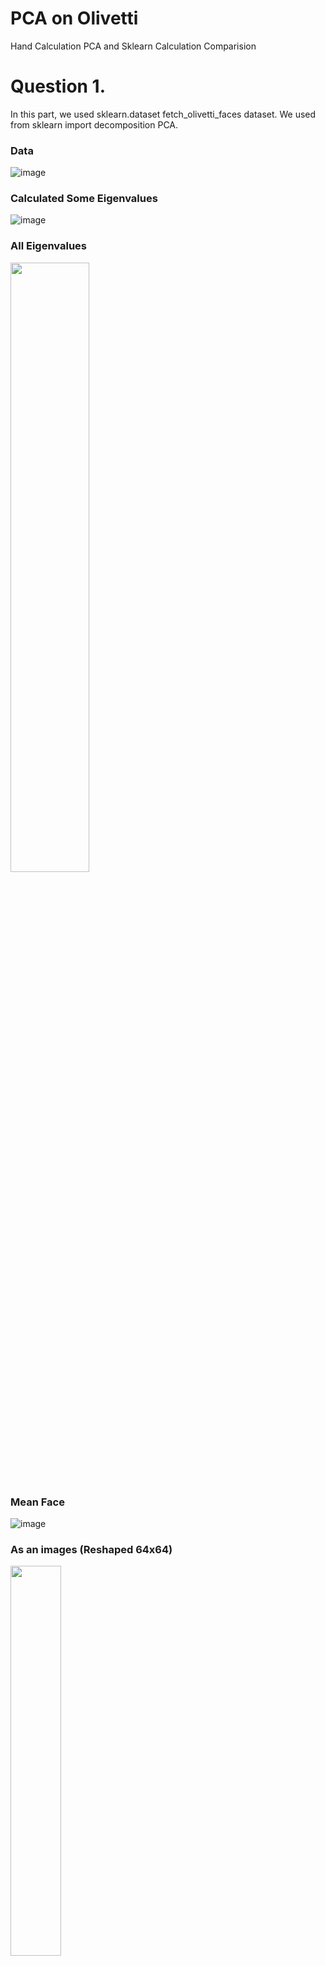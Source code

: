 # PCA on Olivetti
Hand Calculation PCA and Sklearn Calculation Comparision

# Question 1.
In this part, we used sklearn.dataset fetch_olivetti_faces dataset. We used from sklearn import decomposition PCA.

### Data

![image](https://github.com/onlinEngineer/PCA/assets/70773825/a64585d9-9799-4f88-a31a-5b9141322d86)

### Calculated Some Eigenvalues

![image](https://github.com/onlinEngineer/PCA/assets/70773825/1f29d5d9-ddb3-434f-8068-0b9008523e58)


### All Eigenvalues

<img src="https://github.com/onlinEngineer/PCA/assets/70773825/ae2a64c2-5c0a-4f44-8827-f02aa9a2ff56" width="50%">


### Mean Face
![image](https://github.com/onlinEngineer/PCA/assets/70773825/404c6562-f40d-4262-8b1e-77d5ed258b99)

### As an images (Reshaped 64x64)

<img src="https://github.com/onlinEngineer/PCA/assets/70773825/3a6f0f6f-ab89-4c3d-88c5-b203bbbc9fe7" width="40%">

### First 20 Principal Components

![image](https://github.com/onlinEngineer/PCA/assets/70773825/8ead0609-63b9-4789-94fc-d770c2aad0f3)

### As an images (Reshaped 64x64)

![image](https://github.com/onlinEngineer/PCA/assets/70773825/e6ebffa6-1e7e-438e-a537-bde23cfe3833)

### Real Image

![image](https://github.com/onlinEngineer/PCA/assets/70773825/36df258b-aef5-490a-b19a-b08c27acba15)

### As an Image (Reshaped 64x64)

![image](https://github.com/onlinEngineer/PCA/assets/70773825/6e5b1a00-f921-4194-bd78-7a765b920cef)


### PC 5 vs Real (Reshaped 64x64)

![image](https://github.com/onlinEngineer/PCA/assets/70773825/538894d0-7be3-4971-85c5-eabd2659b984)

![image](https://github.com/onlinEngineer/PCA/assets/70773825/99d416fc-57e8-4f30-ba1e-70159f4108d1)![image](https://github.com/onlinEngineer/PCA/assets/70773825/ca7ed9d1-793a-4e2e-88e4-39fdeaa9dd3d)

### PC 10 vs Real (Reshaped 64x64)
![image](https://github.com/onlinEngineer/PCA/assets/70773825/20801bda-0392-4e93-aa4c-1555bcf808a5)

![image](https://github.com/onlinEngineer/PCA/assets/70773825/67133582-33c9-4681-b152-b30ad19d8177)![image](https://github.com/onlinEngineer/PCA/assets/70773825/ecf67a37-b662-4832-9cb8-a678d546b435)

### PC 40 vs Real (Reshaped 64x64)
![image](https://github.com/onlinEngineer/PCA/assets/70773825/2ad6e40a-7e8c-468e-9d7c-40d1ef90025e)
![image](https://github.com/onlinEngineer/PCA/assets/70773825/ce177d37-63ff-43fe-a7bc-84cf4939b1c6)![image](https://github.com/onlinEngineer/PCA/assets/70773825/8465d7e6-8dd4-4a1d-a5fe-565a9b41558c)

### PC 200 vs Real (Reshaped 64x64)
![image](https://github.com/onlinEngineer/PCA/assets/70773825/c2792462-7ea8-4a00-8a18-0507eaa54291)

![image](https://github.com/onlinEngineer/PCA/assets/70773825/652324ba-35c0-4c23-8898-8cd8fba64943)![image](https://github.com/onlinEngineer/PCA/assets/70773825/e55a4665-8f5d-43d0-9b6c-e6eef94c0f68)

## First 3 Principal Components (3d)

### First Principal Components (First 100)
<img src="https://github.com/onlinEngineer/PCA/assets/70773825/062a6df1-6306-4e33-ae7b-b3c0806b2058" width="60%">

### Second Principal Components (First 100)

<img src="https://github.com/onlinEngineer/PCA-on-Olivetti-Dataset/assets/70773825/b6dc5ab6-d215-4615-9fe0-9ee4062f8d93" width="60%">

### Third Principal Components (First 100)
<img src="https://github.com/onlinEngineer/PCA-on-Olivetti-Dataset/assets/70773825/7b2be59c-24ca-47d8-a830-03950727b150" width="60%">


## 3D Graph of First 3 Principal Components

<img src="https://github.com/onlinEngineer/PCA-on-Olivetti-Dataset/assets/70773825/70e0b30f-c08d-40df-95a9-6ac88973e7fc" width="50%">



# Question 2.

### Data
![image](https://github.com/onlinEngineer/PCA-on-Olivetti-Dataset/assets/70773825/709406f8-bd7a-4f2c-8f22-83c5be3a5ab3)

![Screenshot 2023-09-11 001715](https://github.com/onlinEngineer/PCA-on-Olivetti-Dataset/assets/70773825/e3da9292-69de-4fff-8bae-8ec1903835b9)

## First and Second Principal Components

<img src="https://github.com/onlinEngineer/PCA-on-Olivetti-Dataset/assets/70773825/98af7a2b-e842-4f9f-8ace-d298d88bd3f8" width="40%">

# Hand Calculation PCA

![image](https://github.com/onlinEngineer/PCA-on-Olivetti-Dataset/assets/70773825/71a8cdc7-6c2c-41a3-ba9f-cb165ba2c7b9)





# CONCLUSION
In this assignment, we talked about what is PCA, how can we apply pca, what is the main charectistic of a PCA etc.
Principal Component Analysis, or PCA, is a dimensionality reduction method commonly used to reduce the dimensionality of large datasets by transforming data with a large set of variables into a smaller variable that contains nearly all of the information in the large set.
In question 1, we used fetch olivetti dataset to reduction of dimention of this dataset. When we reduce the dimention, the pictures are getting blurry and the pixels are starting to get the same colors. For example, a picture with 5 components has 5 colors, while a picture with 40 components has 40 different colors. Therefore, the lower the color, the more difficult it is to select the photo. However, as seen in the examples, it is not necessary to include many colors in order to select photos. If the correct number of components is found, the pca process can be applied and the correct result can be achieved more easily.
In question 2, we calculated the numbers by hand. To calculate the covariance, firstly we get the mean of the data and after that, we subtract the data values from mean and multiply with the transpose of it. Thanks to covariance matrix, we can calculate the eigenvalues by subracting from lambda matrix. Lambda matrix is an unit matrix. After these calculation, the lambda will have two different values because of second degree equation. After calculation eigenvalues, we can calculate eigenvectors with multiply by coveriance matrix some unknown values and make the equation equal to lambda values. These result will have our first and second principal components.
